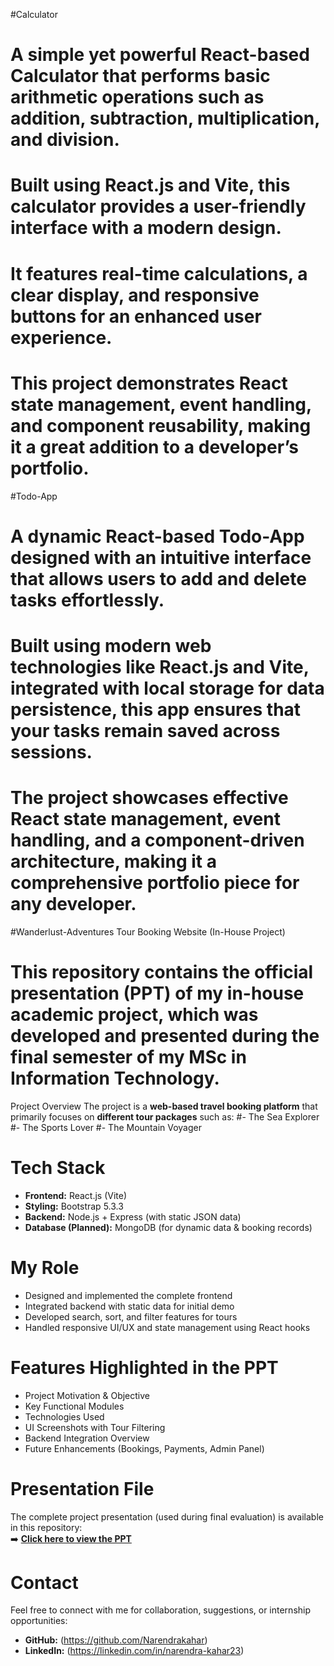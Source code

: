 #Calculator
# A simple yet powerful React-based Calculator that performs basic arithmetic operations such as addition, subtraction, multiplication, and division. 
# Built using React.js and Vite, this calculator provides a user-friendly interface with a modern design. 
# It features real-time calculations, a clear display, and responsive buttons for an enhanced user experience. 
# This project demonstrates React state management, event handling, and component reusability, making it a great addition to a developer’s portfolio.


#Todo-App
# A dynamic React-based Todo-App designed with an intuitive interface that allows users to add and delete tasks effortlessly. 
# Built using modern web technologies like React.js and Vite, integrated with local storage for data persistence, this app ensures that your tasks remain saved across sessions. 
# The project showcases effective React state management, event handling, and a component-driven architecture, making it a comprehensive portfolio piece for any developer.


#Wanderlust-Adventures Tour Booking Website (In-House Project)
# This repository contains the official presentation (PPT) of my in-house academic project, which was developed and presented during the final semester of my MSc in Information Technology.
 Project Overview
 The project is a **web-based travel booking platform** that primarily focuses on **different tour packages** such as:
#- The Sea Explorer
#- The Sports Lover
#- The Mountain Voyager

# Tech Stack
- **Frontend:** React.js (Vite)
- **Styling:** Bootstrap 5.3.3
- **Backend:** Node.js + Express (with static JSON data)
- **Database (Planned):** MongoDB (for dynamic data & booking records)

# My Role
- Designed and implemented the complete frontend
- Integrated backend with static data for initial demo
- Developed search, sort, and filter features for tours
- Handled responsive UI/UX and state management using React hooks

# Features Highlighted in the PPT
- Project Motivation & Objective
- Key Functional Modules
- Technologies Used
- UI Screenshots with Tour Filtering
- Backend Integration Overview
- Future Enhancements (Bookings, Payments, Admin Panel)

# Presentation File
The complete project presentation (used during final evaluation) is available in this repository:  
➡️ **[Click here to view the PPT](https://github.com/Narendrakahar/React.js/blob/main/Wanderlust-Adventures%20PPT.pdf)**

# Contact
Feel free to connect with me for collaboration, suggestions, or internship opportunities:

- **GitHub:** (https://github.com/Narendrakahar)
- **LinkedIn:** (https://linkedin.com/in/narendra-kahar23)
